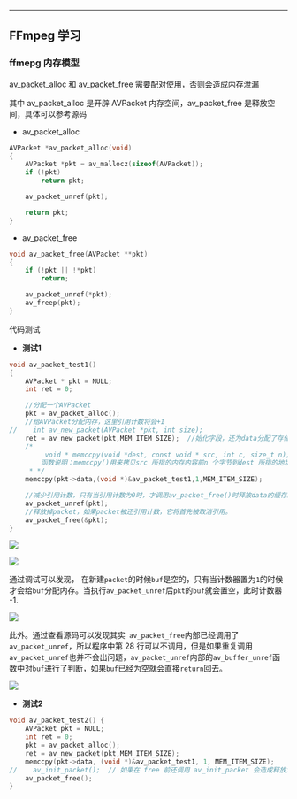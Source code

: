 
----

## FFmpeg 学习

### ffmepg 内存模型

av_packet_alloc 和 av_packet_free 需要配对使用，否则会造成内存泄漏

其中 av_packet_alloc 是开辟 AVPacket 内存空间，av_packet_free 是释放空间，具体可以参考源码

- av_packet_alloc

```cpp
AVPacket *av_packet_alloc(void)
{
    AVPacket *pkt = av_mallocz(sizeof(AVPacket));
    if (!pkt)
        return pkt;

    av_packet_unref(pkt);

    return pkt;
}
```

- av_packet_free

```cpp
void av_packet_free(AVPacket **pkt)
{
    if (!pkt || !*pkt)
        return;

    av_packet_unref(*pkt);
    av_freep(pkt);
}
```

代码测试

- **测试1**

```cpp
void av_packet_test1()
{
    AVPacket * pkt = NULL;
    int ret = 0;

    //分配一个AVPacket
    pkt = av_packet_alloc();
    //给AVPacket分配内存，这里引用计数将会+1
//    int av_new_packet(AVPacket *pkt, int size);
    ret = av_new_packet(pkt,MEM_ITEM_SIZE);  //始化字段，还为data分配了存储空间 如果成功就返回0
    /*
         void * memccpy(void *dest, const void * src, int c, size_t n);
        函数说明：memccpy()用来拷贝src 所指的内存内容前n 个字节到dest 所指的地址上。
     * */
    memccpy(pkt->data,(void *)&av_packet_test1,1,MEM_ITEM_SIZE);

    //减少引用计数，只有当引用计数为0时，才调用av_packet_free()时释放data的缓存。
    av_packet_unref(pkt);
    //释放掉packet，如果packet被还引用计数，它将首先被取消引用。
    av_packet_free(&pkt);
}
```

![](https://cdn.jsdelivr.net/gh/kendall-cpp/blogPic@main/寻offer总结02/ffmpeg内存模型05.1k5ofyi9o84g.png)

![](https://cdn.jsdelivr.net/gh/kendall-cpp/blogPic@main/寻offer总结02/ffmpeg内存模型05.1k5ofyi9o84g.png)

通过调试可以发现， 在新建`packet`的时候`buf`是空的，只有当计数器置为`1`的时候才会给`buf`分配内存。当执行`av_packet_unref`后`pkt`的`buf`就会置空，此时计数器 -1.

![](https://cdn.jsdelivr.net/gh/kendall-cpp/blogPic@main/寻offer总结02/ffmpeg内存模型07.2ugh70xlnwm0.png)

此外。通过查看源码可以发现其实` av_packet_free`内部已经调用了`av_packet_unref`，所以程序中第 28 行可以不调用，但是如果重复调用`av_packet_unref`也并不会出问题，`av_packet_unref`内部的`av_buffer_unref`函数中对`buf`进行了判断，如果`buf`已经为空就会直接`return`回去。

![](https://cdn.jsdelivr.net/gh/kendall-cpp/blogPic@main/寻offer总结02/ffmpeg内存模型08.7gcm4wbh5o00.png)

- **测试2**

```c
void av_packet_test2() {
    AVPacket pkt = NULL;
    int ret = 0;
    pkt = av_packet_alloc();
    ret = av_new_packet(pkt,MEM_ITEM_SIZE);
    memccpy(pkt->data, (void *)&av_packet_test1, 1, MEM_ITEM_SIZE);
//    av_init_packet();  // 如果在 free 前还调用 av_init_packet 会造成释放为空的 buf ，存在累内存安全问题
    av_packet_free();
}
```








